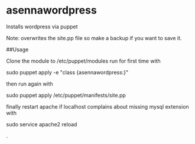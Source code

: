 # asennawordpress
Installs wordpress via puppet

Note: overwrites the site.pp file so make a backup if you want to save it.

##Usage

Clone the module to /etc/puppet/modules run for first time with 

sudo puppet apply -e "class {asennawordpress:}"

then run again with 

sudo puppet apply /etc/puppet/manifests/site.pp

finally restart apache if localhost complains about missing mysql extension with 

sudo service apache2 reload

.
